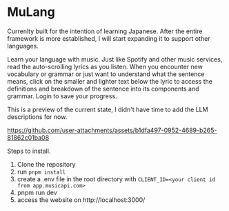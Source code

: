 # MuLang
Currenlty built for the intention of learning Japanese. After the entire framework is more established, I will start expanding it to support other languages.

Learn your language with music. Just like Spotify and other music services, read the auto-scrolling lyrics as you listen. When you encounter new vocabulary or grammar or just want to understand what the sentence means, click on the smaller and lighter text below the lyric to access the definitions and breakdown of the sentence into its components and grammar. Login to save your progress.

This is a preview of the current state, I didn't have time to add the LLM descriptions for now.

https://github.com/user-attachments/assets/b1dfa497-0952-4689-b265-81862c01ba08


Steps to install.
1. Clone the repository
2. run `pnpm install`
3. create a .env file in the root directory with `CLIENT_ID=<your client id from app.musicapi.com>`
4. pnpm run dev
5. access the website on http://localhost:3000/
